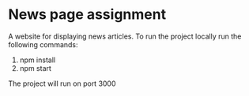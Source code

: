 # News page assignment

A website for displaying news articles. To run the project locally run the following commands:

1. npm install
2. npm start

The project will run on port 3000

